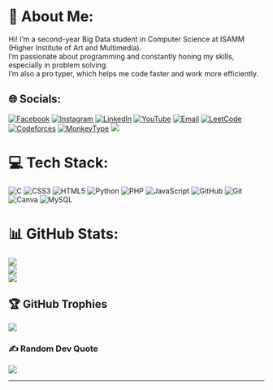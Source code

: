 # 💫 About Me:
Hi! I’m a second-year Big Data student in Computer Science at ISAMM<br>
(Higher Institute of Art and Multimedia).<br>
I’m passionate about programming and constantly honing my skills,<br>
especially in problem solving.<br>
I’m also a pro typer, which helps me code faster and work more efficiently.<br>




## 🌐 Socials:
[![Facebook](https://img.shields.io/badge/Facebook-%231877F2.svg?logo=Facebook&logoColor=white)](https://www.facebook.com/mohamed.ferchichi.16547) 
[![Instagram](https://img.shields.io/badge/Instagram-%23E4405F.svg?logo=Instagram&logoColor=white)](https://www.instagram.com/m0hamed._.ferchichi) 
[![LinkedIn](https://img.shields.io/badge/LinkedIn-%230077B5.svg?logo=linkedin&logoColor=white)](https://www.linkedin.com/in/mohamed-ferchichi-5626b3330) 
[![YouTube](https://img.shields.io/badge/YouTube-%23FF0000.svg?logo=YouTube&logoColor=white)](https://www.youtube.com/@moohameedd-y3r) 
[![Email](https://img.shields.io/badge/Email-D14836?logo=gmail&logoColor=white)](mailto:hama.ferchichi321@gmail.com) 
[![LeetCode](https://img.shields.io/badge/LeetCode-%231E1E1E.svg?logo=LeetCode&logoColor=F79F1B)](https://leetcode.com/u/moohameedd/) 
[![Codeforces](https://img.shields.io/badge/Codeforces-%2300A1D8.svg?logo=Codeforces&logoColor=white)](https://codeforces.com/profile/moohameedd) 
[![MonkeyType](https://img.shields.io/badge/MonkeyType-%23FF6F00.svg?logo=MonkeyType&logoColor=white)](https://monkeytype.com/profile/mohamedferchichi)
![](https://komarev.com/ghpvc/?username=moohameedd)

# 💻 Tech Stack:
![C](https://img.shields.io/badge/c-%2300599C.svg?style=for-the-badge&logo=c&logoColor=white) ![CSS3](https://img.shields.io/badge/css3-%231572B6.svg?style=for-the-badge&logo=css3&logoColor=white) ![HTML5](https://img.shields.io/badge/html5-%23E34F26.svg?style=for-the-badge&logo=html5&logoColor=white) ![Python](https://img.shields.io/badge/python-3670A0?style=for-the-badge&logo=python&logoColor=ffdd54) ![PHP](https://img.shields.io/badge/php-%23777BB4.svg?style=for-the-badge&logo=php&logoColor=white) ![JavaScript](https://img.shields.io/badge/javascript-%23323330.svg?style=for-the-badge&logo=javascript&logoColor=%23F7DF1E) ![GitHub](https://img.shields.io/badge/github-%23121011.svg?style=for-the-badge&logo=github&logoColor=white) ![Git](https://img.shields.io/badge/git-%23F05033.svg?style=for-the-badge&logo=git&logoColor=white) ![Canva](https://img.shields.io/badge/Canva-%2300C4CC.svg?style=for-the-badge&logo=Canva&logoColor=white) ![MySQL](https://img.shields.io/badge/mysql-4479A1.svg?style=for-the-badge&logo=mysql&logoColor=white) 
# 📊 GitHub Stats:
![](https://github-readme-stats.vercel.app/api?username=moohameedd&theme=dark&hide_border=false&include_all_commits=true&count_private=false)<br/>
![](https://nirzak-streak-stats.vercel.app/?user=moohameedd&theme=dark&hide_border=false)<br/>
![](https://github-readme-stats.vercel.app/api/top-langs/?username=moohameedd&theme=dark&hide_border=false&include_all_commits=true&count_private=false&layout=compact)

## 🏆 GitHub Trophies
![](https://github-profile-trophy.vercel.app/?username=moohameedd&theme=radical&no-frame=false&no-bg=true&margin-w=4)

### ✍️ Random Dev Quote
![](https://quotes-github-readme.vercel.app/api?type=horizontal&theme=dark)

---

<!-- Proudly created with GPRM ( https://gprm.itsvg.in ) -->

